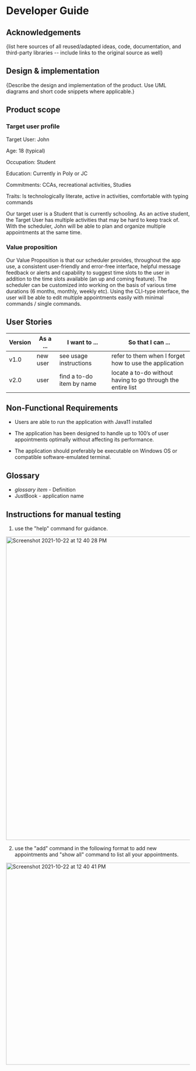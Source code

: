 # Developer Guide

## Acknowledgements

{list here sources of all reused/adapted ideas, code, documentation, and third-party libraries -- include links to the original source as well}

## Design & implementation

{Describe the design and implementation of the product. Use UML diagrams and short code snippets where applicable.}


## Product scope
### Target user profile

Target User: John 

Age: 18 (typical)

Occupation: Student

Education: Currently in Poly or JC

Commitments: CCAs, recreational activities, Studies

Traits: Is technologically literate, active in activities, comfortable with typing commands

Our target user is a Student that is currently schooling. As an active student, the Target User has multiple activities that may be hard to keep track of. With the scheduler, John will be able to plan and organize multiple appointments at the same time.


### Value proposition

Our Value Proposition is that our scheduler provides, throughout the app use, a consistent user-friendly and error-free interface, helpful message feedback or alerts and capability to suggest time slots to the user in addition to the time slots available (an up and coming feature). The scheduler can be customized into working on the basis of various time durations (6 months, monthly, weekly etc). Using the CLI-type interface, the user will be able to edit multiple appointments easily with minimal commands / single commands.


## User Stories

|Version| As a ... | I want to ... | So that I can ...|
|--------|----------|---------------|------------------|
|v1.0|new user|see usage instructions|refer to them when I forget how to use the application|
|v2.0|user|find a to-do item by name|locate a to-do without having to go through the entire list|

## Non-Functional Requirements

- Users are able to run the application with Java11 installed

- The application has been designed to handle up to 100’s of user appointments optimally without affecting its performance.

- The application should preferably be executable on Windows OS or compatible software-emulated terminal.


## Glossary

* *glossary item* - Definition
* JustBook - application name

## Instructions for manual testing

1. use the "help" command for guidance.

<img width="829" alt="Screenshot 2021-10-22 at 12 40 28 PM" src="https://user-images.githubusercontent.com/88772711/138394613-e2b6b7ef-a56a-4987-b8cb-dc96c4dce2d4.png">

2. use the "add" command in the following format to add new appointments and "show all" command to list all your appointments.

<img width="552" alt="Screenshot 2021-10-22 at 12 40 41 PM" src="https://user-images.githubusercontent.com/88772711/138394757-a348e32b-89f8-432e-a6b2-ad2bb5c26e66.png">

